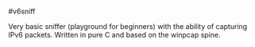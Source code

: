 #v6sniff

Very basic sniffer (playground for beginners) with the ability of capturing IPv6 packets. Written in pure C and based on the winpcap spine.

